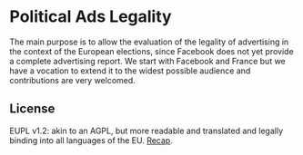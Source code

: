 # Political Ads Legality

The main purpose is to allow the evaluation of the legality of advertising in the context of the European elections, since Facebook does not yet provide a complete advertising report. We start with Facebook and France but we have a vocation to extend it to the widest possible audience and contributions are very welcomed.



## License

EUPL v1.2: akin to an AGPL, but more readable and translated and legally binding into all languages of the EU. [Recap](https://choosealicense.com/licenses/eupl-1.2/).
